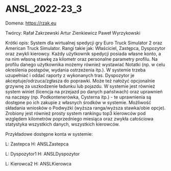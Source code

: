 # ANSL_2022-23_3
Domena:
https://rzak.eu

Twórcy:
Rafał Zakrzewski
Artur Zienkiewicz
Paweł Wyrzykowski

Krótki opis:
System dla wirtualnej spedycji gry Euro Truck Simulator 2 oraz American Truck Simulator.
Rangi takie jak: Właściciel, Zastępca, Dyspozytor oraz zwykli kierowcy.
Każdy użytkownik spedycji posiada własne konto, a na nim własną stawkę za kilometr oraz personalne parametry profilu. Na profilu danego użytkownika możemy również wystawiać Notatki (np. w celu określenia postępów, wydania ostrzeżenia itp.). W systemie trzeba uzupełniać i oddać raporty z wykonanych tras. Dyspozytor je akceptuje/odrzuca/zgłasza do poprawki. Może też nałożyć opcjonalnie grzywnę za uszkodzenie ładunku lub pojazdu. W systemie jest również system winiet (licencja na przejazd po danych państwach) oraz uprawnień na naczepy (np. Podkontenerówka, Cysterna itp.) - te uprawnienia są dostępne po ich zakupie z własnych środków w systemie.
Możliwość składania wniosków o Podwyżki (wyższa ranga/wyższa stawka/obie opcje).
Zrobiony jest również prosty system rankingu top3 kierowców pod względem kilometrów poprzedniego miesiąca oraz zwykła całościowa statystyka wszystkich danych, wszystkich kierowców.

Przykładowe dostępne konta w systemie:

L: Zastepca
H: ANSLZastepca

L: Dyspozytor1
H: ANSLDyspozytor

L: Kierowca2
H: ANSLKierowca
